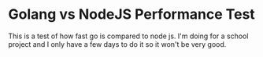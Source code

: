 # Golang vs NodeJS Performance Test
This is a test of how fast go is compared to node js. I'm doing for a school project and I only have a few days to do it so it won't be very good.

